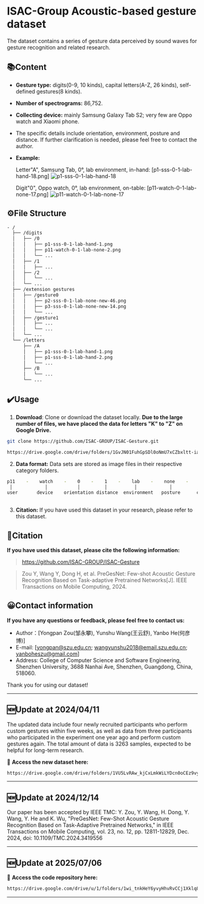 # ISAC-Group Acoustic-based gesture dataset


The dataset contains a series of gesture data perceived by sound waves for gesture recognition and related research.


## 📚Content

- **Gesture type:** digits(0-9, 10 kinds), capital letters(A-Z, 26 kinds), self-defined gestures(8 kinds).

- **Number of spectrograms:** 86,752.

- **Collecting device:** mainly Samsung Galaxy Tab S2; very few are Oppo watch and Xiaomi phone.

- The specific details include orientation, environment, posture and distance. If further clarification is needed, please feel free to contact the author.

- **Example:**

  Letter"A", Samsung Tab, 0°, lab environment, in-hand:    [p1-sss-0-1-lab-hand-18.png] ![p1-sss-0-1-lab-hand-18](p1-sss-0-1-lab-hand-18.png)

  Digit"0", Oppo watch, 0°, lab environment, on-table:   [p11-watch-0-1-lab-none-17.png] ![p11-watch-0-1-lab-none-17](p11-watch-0-1-lab-none-17.png)


## ⚙️File Structure

```bash
- /
  ├── /digits
  │   ├── /0
  │   │   ├── p1-sss-0-1-lab-hand-1.png
  │   │   ├── p11-watch-0-1-lab-none-2.png
  │   │   └── ...
  │   ├── /1
  │   │   ├── ...
  │   ├── /2
  │   │   └── ...
  │   └── ...
  ├── /extension gestures
  │   ├── /gesture0
  │   │   ├── p2-sss-0-1-lab-none-new-46.png
  │   │   ├── p3-sss-0-1-lab-none-new-14.png
  │   │   └── ...
  │   ├── /gesture1
  │   │   ├── ...
  │   │   └── ...
  │   └── ...
  └── /letters
      ├── /A
      │   ├── p1-sss-0-1-lab-hand-1.png
      │   ├── p1-sss-0-1-lab-hand-2.png
      │   └── ...
      ├── /B
      │   └── ...
      └── ...
```


## ✔️Usage

1. **Download**: Clone or download the dataset locally. **Due to the large number of files, we have placed the data for letters "K" to "Z" on Google Drive.**

```bash
git clone https://github.com/ISAC-GROUP/ISAC-Gesture.git
```

```bash
https://drive.google.com/drive/folders/1GvJN01FuhGpSDl0oNmU7xCZbxltt-iae?usp=sharing
```

2. **Data format:** Data sets are stored as image files in their respective category folders.

```bash
p11    -    watch    -    0    -    1    -    lab    -    none    -    20     .png
 │            │           │         │          │            │           │      │              
user       device    orientation distance  environment   posture      count  format
     
```

3. **Citation:** If you have used this dataset in your research, please refer to this dataset.


## 🔗Citation

**If you have used this dataset, please cite the following information:**

> https://github.com/ISAC-GROUP/ISAC-Gesture

> Zou Y, Wang Y, Dong H, et al. PreGesNet: Few-shot Acoustic Gesture Recognition Based on Task-adaptive Pretrained Networks[J]. IEEE Transactions on Mobile Computing, 2024.

## 😀Contact information

**If you have any questions or feedback, please feel free to contact us:**

- Author：[Yongpan Zou(邹永攀), Yunshu Wang(王云舒), Yanbo He(何彦博)]
- E-mail: [yongpan@szu.edu.cn; wangyunshu2018@email.szu.edu.cn; yanboheszu@gmail.com]
- Address: College of Computer Science and Software Engineering, Shenzhen University, 3688 Nanhai Ave, Shenzhen, Guangdong, China, 518060.

Thank you for using our dataset!

---


## 🆕Update at 2024/04/11

The updated data include four newly recruited participants who perform custom gestures within five weeks, as well as data from three participants who participated in the experiment one year ago and perform custom gestures again. The total amount of data is 3263 samples, expected to be helpful for long-term research.

🔗 **Access the new dataset here:**

```bash
https://drive.google.com/drive/folders/1VU5LvRAw_kjCxLmkWiLYDcn0oCEz9vyO?usp=drive_link
```

---

## 🆕Update at 2024/12/14

Our paper has been accepted by IEEE TMC: Y. Zou, Y. Wang, H. Dong, Y. Wang, Y. He and K. Wu, "PreGesNet:  Few-Shot Acoustic Gesture Recognition Based on Task-Adaptive Pretrained Networks,"  in IEEE Transactions on Mobile Computing, vol. 23, no. 12, pp. 12811-12829, Dec. 2024, doi: 10.1109/TMC.2024.3419556

---

## 🆕Update at 2025/07/06

🔗 **Access the code repository here:**

```bash
https://drive.google.com/drive/u/1/folders/1wi_tnkHeY6yvyHhvRvCCj1Xklq8DBkx4
```

---
